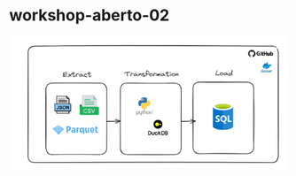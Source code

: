 # workshop-aberto-02

[![Arquitetura](arquitetura_workshop.png)](https://link.excalidraw.com/l/8pvW6zbNUnD/5oOZyiYIuS1)
